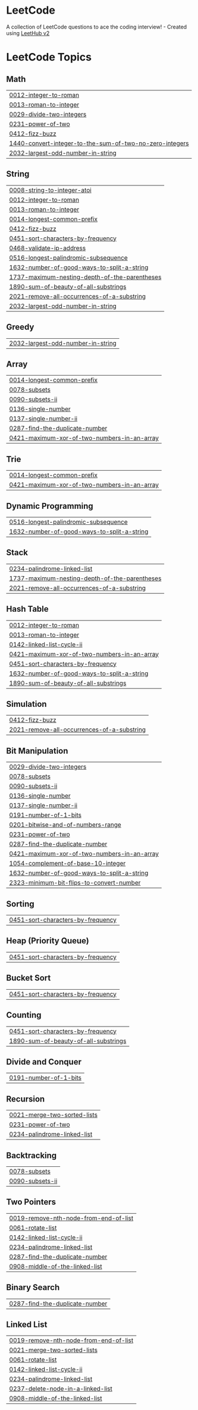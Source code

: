 # LeetCode
A collection of LeetCode questions to ace the coding interview! - Created using [LeetHub v2](https://github.com/arunbhardwaj/LeetHub-2.0)

<!---LeetCode Topics Start-->
# LeetCode Topics
## Math
|  |
| ------- |
| [0012-integer-to-roman](https://github.com/adityarajsrv/LeetCode/tree/master/0012-integer-to-roman) |
| [0013-roman-to-integer](https://github.com/adityarajsrv/LeetCode/tree/master/0013-roman-to-integer) |
| [0029-divide-two-integers](https://github.com/adityarajsrv/LeetCode/tree/master/0029-divide-two-integers) |
| [0231-power-of-two](https://github.com/adityarajsrv/LeetCode/tree/master/0231-power-of-two) |
| [0412-fizz-buzz](https://github.com/adityarajsrv/LeetCode/tree/master/0412-fizz-buzz) |
| [1440-convert-integer-to-the-sum-of-two-no-zero-integers](https://github.com/adityarajsrv/LeetCode/tree/master/1440-convert-integer-to-the-sum-of-two-no-zero-integers) |
| [2032-largest-odd-number-in-string](https://github.com/adityarajsrv/LeetCode/tree/master/2032-largest-odd-number-in-string) |
## String
|  |
| ------- |
| [0008-string-to-integer-atoi](https://github.com/adityarajsrv/LeetCode/tree/master/0008-string-to-integer-atoi) |
| [0012-integer-to-roman](https://github.com/adityarajsrv/LeetCode/tree/master/0012-integer-to-roman) |
| [0013-roman-to-integer](https://github.com/adityarajsrv/LeetCode/tree/master/0013-roman-to-integer) |
| [0014-longest-common-prefix](https://github.com/adityarajsrv/LeetCode/tree/master/0014-longest-common-prefix) |
| [0412-fizz-buzz](https://github.com/adityarajsrv/LeetCode/tree/master/0412-fizz-buzz) |
| [0451-sort-characters-by-frequency](https://github.com/adityarajsrv/LeetCode/tree/master/0451-sort-characters-by-frequency) |
| [0468-validate-ip-address](https://github.com/adityarajsrv/LeetCode/tree/master/0468-validate-ip-address) |
| [0516-longest-palindromic-subsequence](https://github.com/adityarajsrv/LeetCode/tree/master/0516-longest-palindromic-subsequence) |
| [1632-number-of-good-ways-to-split-a-string](https://github.com/adityarajsrv/LeetCode/tree/master/1632-number-of-good-ways-to-split-a-string) |
| [1737-maximum-nesting-depth-of-the-parentheses](https://github.com/adityarajsrv/LeetCode/tree/master/1737-maximum-nesting-depth-of-the-parentheses) |
| [1890-sum-of-beauty-of-all-substrings](https://github.com/adityarajsrv/LeetCode/tree/master/1890-sum-of-beauty-of-all-substrings) |
| [2021-remove-all-occurrences-of-a-substring](https://github.com/adityarajsrv/LeetCode/tree/master/2021-remove-all-occurrences-of-a-substring) |
| [2032-largest-odd-number-in-string](https://github.com/adityarajsrv/LeetCode/tree/master/2032-largest-odd-number-in-string) |
## Greedy
|  |
| ------- |
| [2032-largest-odd-number-in-string](https://github.com/adityarajsrv/LeetCode/tree/master/2032-largest-odd-number-in-string) |
## Array
|  |
| ------- |
| [0014-longest-common-prefix](https://github.com/adityarajsrv/LeetCode/tree/master/0014-longest-common-prefix) |
| [0078-subsets](https://github.com/adityarajsrv/LeetCode/tree/master/0078-subsets) |
| [0090-subsets-ii](https://github.com/adityarajsrv/LeetCode/tree/master/0090-subsets-ii) |
| [0136-single-number](https://github.com/adityarajsrv/LeetCode/tree/master/0136-single-number) |
| [0137-single-number-ii](https://github.com/adityarajsrv/LeetCode/tree/master/0137-single-number-ii) |
| [0287-find-the-duplicate-number](https://github.com/adityarajsrv/LeetCode/tree/master/0287-find-the-duplicate-number) |
| [0421-maximum-xor-of-two-numbers-in-an-array](https://github.com/adityarajsrv/LeetCode/tree/master/0421-maximum-xor-of-two-numbers-in-an-array) |
## Trie
|  |
| ------- |
| [0014-longest-common-prefix](https://github.com/adityarajsrv/LeetCode/tree/master/0014-longest-common-prefix) |
| [0421-maximum-xor-of-two-numbers-in-an-array](https://github.com/adityarajsrv/LeetCode/tree/master/0421-maximum-xor-of-two-numbers-in-an-array) |
## Dynamic Programming
|  |
| ------- |
| [0516-longest-palindromic-subsequence](https://github.com/adityarajsrv/LeetCode/tree/master/0516-longest-palindromic-subsequence) |
| [1632-number-of-good-ways-to-split-a-string](https://github.com/adityarajsrv/LeetCode/tree/master/1632-number-of-good-ways-to-split-a-string) |
## Stack
|  |
| ------- |
| [0234-palindrome-linked-list](https://github.com/adityarajsrv/LeetCode/tree/master/0234-palindrome-linked-list) |
| [1737-maximum-nesting-depth-of-the-parentheses](https://github.com/adityarajsrv/LeetCode/tree/master/1737-maximum-nesting-depth-of-the-parentheses) |
| [2021-remove-all-occurrences-of-a-substring](https://github.com/adityarajsrv/LeetCode/tree/master/2021-remove-all-occurrences-of-a-substring) |
## Hash Table
|  |
| ------- |
| [0012-integer-to-roman](https://github.com/adityarajsrv/LeetCode/tree/master/0012-integer-to-roman) |
| [0013-roman-to-integer](https://github.com/adityarajsrv/LeetCode/tree/master/0013-roman-to-integer) |
| [0142-linked-list-cycle-ii](https://github.com/adityarajsrv/LeetCode/tree/master/0142-linked-list-cycle-ii) |
| [0421-maximum-xor-of-two-numbers-in-an-array](https://github.com/adityarajsrv/LeetCode/tree/master/0421-maximum-xor-of-two-numbers-in-an-array) |
| [0451-sort-characters-by-frequency](https://github.com/adityarajsrv/LeetCode/tree/master/0451-sort-characters-by-frequency) |
| [1632-number-of-good-ways-to-split-a-string](https://github.com/adityarajsrv/LeetCode/tree/master/1632-number-of-good-ways-to-split-a-string) |
| [1890-sum-of-beauty-of-all-substrings](https://github.com/adityarajsrv/LeetCode/tree/master/1890-sum-of-beauty-of-all-substrings) |
## Simulation
|  |
| ------- |
| [0412-fizz-buzz](https://github.com/adityarajsrv/LeetCode/tree/master/0412-fizz-buzz) |
| [2021-remove-all-occurrences-of-a-substring](https://github.com/adityarajsrv/LeetCode/tree/master/2021-remove-all-occurrences-of-a-substring) |
## Bit Manipulation
|  |
| ------- |
| [0029-divide-two-integers](https://github.com/adityarajsrv/LeetCode/tree/master/0029-divide-two-integers) |
| [0078-subsets](https://github.com/adityarajsrv/LeetCode/tree/master/0078-subsets) |
| [0090-subsets-ii](https://github.com/adityarajsrv/LeetCode/tree/master/0090-subsets-ii) |
| [0136-single-number](https://github.com/adityarajsrv/LeetCode/tree/master/0136-single-number) |
| [0137-single-number-ii](https://github.com/adityarajsrv/LeetCode/tree/master/0137-single-number-ii) |
| [0191-number-of-1-bits](https://github.com/adityarajsrv/LeetCode/tree/master/0191-number-of-1-bits) |
| [0201-bitwise-and-of-numbers-range](https://github.com/adityarajsrv/LeetCode/tree/master/0201-bitwise-and-of-numbers-range) |
| [0231-power-of-two](https://github.com/adityarajsrv/LeetCode/tree/master/0231-power-of-two) |
| [0287-find-the-duplicate-number](https://github.com/adityarajsrv/LeetCode/tree/master/0287-find-the-duplicate-number) |
| [0421-maximum-xor-of-two-numbers-in-an-array](https://github.com/adityarajsrv/LeetCode/tree/master/0421-maximum-xor-of-two-numbers-in-an-array) |
| [1054-complement-of-base-10-integer](https://github.com/adityarajsrv/LeetCode/tree/master/1054-complement-of-base-10-integer) |
| [1632-number-of-good-ways-to-split-a-string](https://github.com/adityarajsrv/LeetCode/tree/master/1632-number-of-good-ways-to-split-a-string) |
| [2323-minimum-bit-flips-to-convert-number](https://github.com/adityarajsrv/LeetCode/tree/master/2323-minimum-bit-flips-to-convert-number) |
## Sorting
|  |
| ------- |
| [0451-sort-characters-by-frequency](https://github.com/adityarajsrv/LeetCode/tree/master/0451-sort-characters-by-frequency) |
## Heap (Priority Queue)
|  |
| ------- |
| [0451-sort-characters-by-frequency](https://github.com/adityarajsrv/LeetCode/tree/master/0451-sort-characters-by-frequency) |
## Bucket Sort
|  |
| ------- |
| [0451-sort-characters-by-frequency](https://github.com/adityarajsrv/LeetCode/tree/master/0451-sort-characters-by-frequency) |
## Counting
|  |
| ------- |
| [0451-sort-characters-by-frequency](https://github.com/adityarajsrv/LeetCode/tree/master/0451-sort-characters-by-frequency) |
| [1890-sum-of-beauty-of-all-substrings](https://github.com/adityarajsrv/LeetCode/tree/master/1890-sum-of-beauty-of-all-substrings) |
## Divide and Conquer
|  |
| ------- |
| [0191-number-of-1-bits](https://github.com/adityarajsrv/LeetCode/tree/master/0191-number-of-1-bits) |
## Recursion
|  |
| ------- |
| [0021-merge-two-sorted-lists](https://github.com/adityarajsrv/LeetCode/tree/master/0021-merge-two-sorted-lists) |
| [0231-power-of-two](https://github.com/adityarajsrv/LeetCode/tree/master/0231-power-of-two) |
| [0234-palindrome-linked-list](https://github.com/adityarajsrv/LeetCode/tree/master/0234-palindrome-linked-list) |
## Backtracking
|  |
| ------- |
| [0078-subsets](https://github.com/adityarajsrv/LeetCode/tree/master/0078-subsets) |
| [0090-subsets-ii](https://github.com/adityarajsrv/LeetCode/tree/master/0090-subsets-ii) |
## Two Pointers
|  |
| ------- |
| [0019-remove-nth-node-from-end-of-list](https://github.com/adityarajsrv/LeetCode/tree/master/0019-remove-nth-node-from-end-of-list) |
| [0061-rotate-list](https://github.com/adityarajsrv/LeetCode/tree/master/0061-rotate-list) |
| [0142-linked-list-cycle-ii](https://github.com/adityarajsrv/LeetCode/tree/master/0142-linked-list-cycle-ii) |
| [0234-palindrome-linked-list](https://github.com/adityarajsrv/LeetCode/tree/master/0234-palindrome-linked-list) |
| [0287-find-the-duplicate-number](https://github.com/adityarajsrv/LeetCode/tree/master/0287-find-the-duplicate-number) |
| [0908-middle-of-the-linked-list](https://github.com/adityarajsrv/LeetCode/tree/master/0908-middle-of-the-linked-list) |
## Binary Search
|  |
| ------- |
| [0287-find-the-duplicate-number](https://github.com/adityarajsrv/LeetCode/tree/master/0287-find-the-duplicate-number) |
## Linked List
|  |
| ------- |
| [0019-remove-nth-node-from-end-of-list](https://github.com/adityarajsrv/LeetCode/tree/master/0019-remove-nth-node-from-end-of-list) |
| [0021-merge-two-sorted-lists](https://github.com/adityarajsrv/LeetCode/tree/master/0021-merge-two-sorted-lists) |
| [0061-rotate-list](https://github.com/adityarajsrv/LeetCode/tree/master/0061-rotate-list) |
| [0142-linked-list-cycle-ii](https://github.com/adityarajsrv/LeetCode/tree/master/0142-linked-list-cycle-ii) |
| [0234-palindrome-linked-list](https://github.com/adityarajsrv/LeetCode/tree/master/0234-palindrome-linked-list) |
| [0237-delete-node-in-a-linked-list](https://github.com/adityarajsrv/LeetCode/tree/master/0237-delete-node-in-a-linked-list) |
| [0908-middle-of-the-linked-list](https://github.com/adityarajsrv/LeetCode/tree/master/0908-middle-of-the-linked-list) |
<!---LeetCode Topics End-->